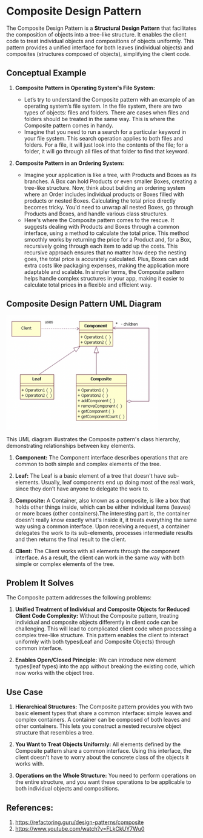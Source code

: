 # Composite Design Pattern

The Composite Design Pattern is a **Structural Design Pattern** that facilitates the composition of objects into a tree-like structure. It enables the client code to treat individual objects and compositions of objects uniformly. This pattern provides a unified interface for both leaves (individual objects) and composites (structures composed of objects), simplifying the client code.

## Conceptual Example
1. **Composite Pattern in Operating System's File System:**
   - Let’s try to understand the Composite pattern with an example of an operating system’s file system. In the file system, there are two types of objects: files and folders. There are cases when files and folders should be treated in the same way. This is where the Composite pattern comes in handy. 
   - Imagine that you need to run a search for a particular keyword in your file system. This search operation applies to both files and folders. For a file, it will just look into the contents of the file; for a folder, it will go through all files of that folder to find that keyword.
   
2. **Composite Pattern in an Ordering System:**
   - Imagine your application is like a tree, with Products and Boxes as its branches. A Box can hold Products or even smaller Boxes, creating a tree-like structure. Now, think about building an ordering system where an Order includes individual products or Boxes filled with products or nested Boxes. Calculating the total price directly becomes tricky. You'd need to unwrap all nested Boxes, go through Products and Boxes, and handle various class structures.
   - Here's where the Composite pattern comes to the rescue. It suggests dealing with Products and Boxes through a common interface, using a method to calculate the total price. This method smoothly works by returning the price for a Product and, for a Box, recursively going through each item to add up the costs. This recursive approach ensures that no matter how deep the nesting goes, the total price is accurately calculated. Plus, Boxes can add extra costs like packaging expenses, making the application more adaptable and scalable. In simpler terms, the Composite pattern helps handle complex structures in your app, making it easier to calculate total prices in a flexible and efficient way.
   
## Composite Design Pattern UML Diagram

<img src="composite_design_pattern_uml_diagram.png" alt="Composite Design Pattern UML Diagram" width="400" height="300">

This UML diagram illustrates the Composite pattern's class hierarchy, demonstrating relationships between key elements.
1. **Component:** The Component interface describes operations that are common to both simple and complex elements of the tree.

2. **Leaf:** The Leaf is a basic element of a tree that doesn't have sub-elements. Usually, leaf components end up doing most of the real work, since they don’t have anyone to delegate the work to.
  
3. **Composite:** A Container, also known as a composite, is like a box that holds other things inside, which can be either individual items (leaves) or more boxes (other containers).The interesting part is, the container doesn't really know exactly what's inside it, it treats everything the same way using a common interface. Upon receiving a request, a container delegates the work to its sub-elements, processes intermediate results and then returns the final result to the client.

4. **Client:** The Client works with all elements through the component interface. As a result, the client can work in the same way with both simple or complex elements of the tree.

  
## Problem It Solves

The Composite pattern addresses the following problems:

1. **Unified Treatment of Individual and Composite Objects for Reduced Client Code Complexity:** Without the Composite pattern, treating individual and composite objects differently in client code can be challenging. This will lead to complicated client code when processing a complex tree-like structure. This pattern enables the client to interact uniformly with both types(Leaf and Composite Objects) through common interface. 

2. **Enables Open/Closed Principle:** We can introduce new element types(leaf types) into the app without breaking the existing code, which now works with the object tree.


## Use Case
1. **Hierarchical Structures:** The Composite pattern provides you with two basic element types that share a common interface: simple leaves and complex containers. A container can be composed of both leaves and other containers. This lets you construct a nested recursive object structure that resembles a tree.

2. **You Want to Treat Objects Uniformly:** All elements defined by the Composite pattern share a common interface. Using this interface, the client doesn't have to worry about the concrete class of the objects it works with.

3. **Operations on the Whole Structure:** You need to perform operations on the entire structure, and you want these operations to be applicable to both individual objects and compositions.

## References:
1. https://refactoring.guru/design-patterns/composite
2. https://www.youtube.com/watch?v=FLkCkUY7Wu0